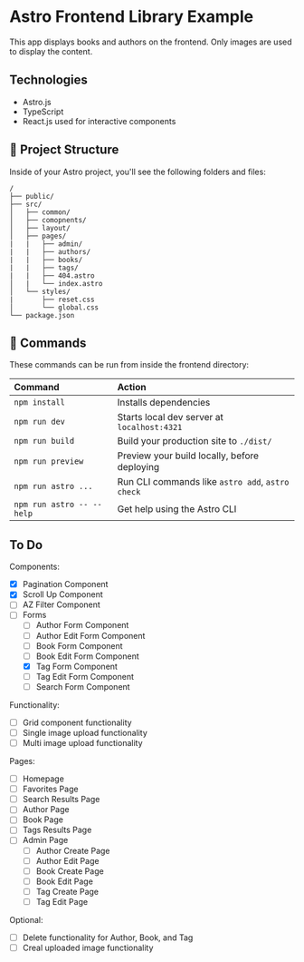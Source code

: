 # Astro Frontend Library Example
This app displays books and authors on the frontend. Only images are used to display the content.

## Technologies
- Astro.js
- TypeScript
- React.js used for interactive components

## 🚀 Project Structure

Inside of your Astro project, you'll see the following folders and files:

```text
/
├── public/
├── src/
│   ├── common/
│   ├── comopnents/
│   ├── layout/
│   ├── pages/
|   |   ├── admin/
|   |   ├── authors/
|   |   ├── books/
|   |   ├── tags/
|   |   ├── 404.astro
│   |   └── index.astro
│   └── styles/
|       ├── reset.css
│       └── global.css
└── package.json
```


## 🧞 Commands

These commands can be run from inside the frontend directory:

| Command                   | Action                                           |
| :------------------------ | :----------------------------------------------- |
| `npm install`             | Installs dependencies                            |
| `npm run dev`             | Starts local dev server at `localhost:4321`      |
| `npm run build`           | Build your production site to `./dist/`          |
| `npm run preview`         | Preview your build locally, before deploying     |
| `npm run astro ...`       | Run CLI commands like `astro add`, `astro check` |
| `npm run astro -- --help` | Get help using the Astro CLI                     |

## To Do
Components:
- [x] Pagination Component
- [x] Scroll Up Component
- [ ] AZ Filter Component
- [ ] Forms
  - [ ] Author Form Component
  - [ ] Author Edit Form Component
  - [ ] Book Form Component
  - [ ] Book Edit Form Component
  - [x] Tag Form Component
  - [ ] Tag Edit Form Component
  - [ ] Search Form Component

Functionality:
- [ ] Grid component functionality
- [ ] Single image upload functionality
- [ ] Multi image upload functionality

Pages:
- [ ] Homepage
- [ ] Favorites Page
- [ ] Search Results Page
- [ ] Author Page
- [ ] Book Page
- [ ] Tags Results Page
- [ ] Admin Page
  - [ ] Author Create Page
  - [ ] Author Edit Page
  - [ ] Book Create Page
  - [ ] Book Edit Page
  - [ ] Tag Create Page
  - [ ] Tag Edit Page

Optional:
- [ ] Delete functionality for Author, Book, and Tag
- [ ] Creal uploaded image functionality